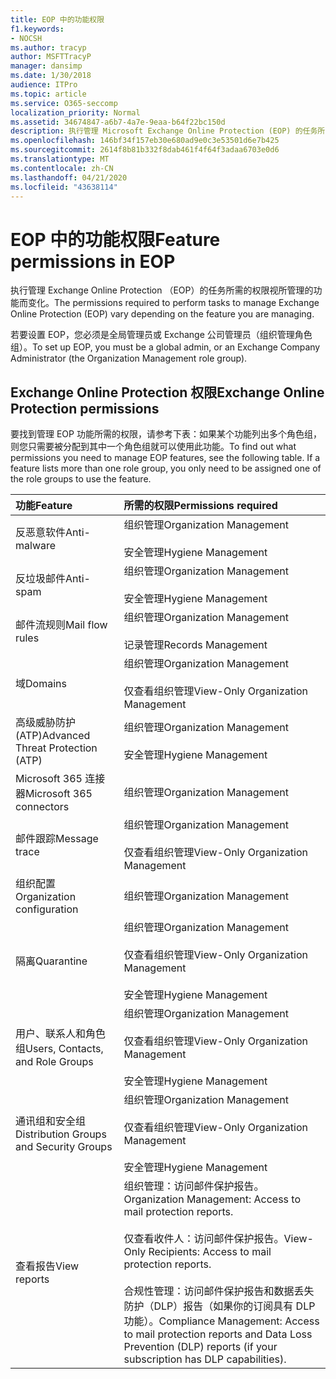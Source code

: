 ```yaml
---
title: EOP 中的功能权限
f1.keywords:
- NOCSH
ms.author: tracyp
author: MSFTTracyP
manager: dansimp
ms.date: 1/30/2018
audience: ITPro
ms.topic: article
ms.service: O365-seccomp
localization_priority: Normal
ms.assetid: 34674847-a6b7-4a7e-9eaa-b64f22bc150d
description: 执行管理 Microsoft Exchange Online Protection (EOP) 的任务所需的权限根据正在管理的功能的不同而不同。
ms.openlocfilehash: 146bf34f157eb30e680ad9e0c3e53501d6e7b425
ms.sourcegitcommit: 2614f8b81b332f8dab461f4f64f3adaa6703e0d6
ms.translationtype: MT
ms.contentlocale: zh-CN
ms.lasthandoff: 04/21/2020
ms.locfileid: "43638114"
---
```

# <a name="feature-permissions-in-eop"></a><span data-ttu-id="c3319-103">EOP 中的功能权限</span><span class="sxs-lookup"><span data-stu-id="c3319-103">Feature permissions in EOP</span></span>

<span data-ttu-id="c3319-104">执行管理 Exchange Online Protection （EOP）的任务所需的权限视所管理的功能而变化。</span><span class="sxs-lookup"><span data-stu-id="c3319-104">The permissions required to perform tasks to manage Exchange Online Protection (EOP) vary depending on the feature you are managing.</span></span>

<span data-ttu-id="c3319-105">若要设置 EOP，您必须是全局管理员或 Exchange 公司管理员（组织管理角色组）。</span><span class="sxs-lookup"><span data-stu-id="c3319-105">To set up EOP, you must be a global admin, or an Exchange Company Administrator (the Organization Management role group).</span></span>

## <a name="exchange-online-protection-permissions"></a><span data-ttu-id="c3319-106">Exchange Online Protection 权限</span><span class="sxs-lookup"><span data-stu-id="c3319-106">Exchange Online Protection permissions</span></span>

<span data-ttu-id="c3319-p101">要找到管理 EOP 功能所需的权限，请参考下表：如果某个功能列出多个角色组，则您只需要被分配到其中一个角色组就可以使用此功能。</span><span class="sxs-lookup"><span data-stu-id="c3319-p101">To find out what permissions you need to manage EOP features, see the following table. If a feature lists more than one role group, you only need to be assigned one of the role groups to use the feature.</span></span>

|<span data-ttu-id="c3319-109">**功能**</span><span class="sxs-lookup"><span data-stu-id="c3319-109">**Feature**</span></span>|<span data-ttu-id="c3319-110">**所需的权限**</span><span class="sxs-lookup"><span data-stu-id="c3319-110">**Permissions required**</span></span>|
|:-----|:-----|
|<span data-ttu-id="c3319-111">反恶意软件</span><span class="sxs-lookup"><span data-stu-id="c3319-111">Anti-malware</span></span>|<span data-ttu-id="c3319-112">组织管理</span><span class="sxs-lookup"><span data-stu-id="c3319-112">Organization Management</span></span> <br/><br/> <span data-ttu-id="c3319-113">安全管理</span><span class="sxs-lookup"><span data-stu-id="c3319-113">Hygiene Management</span></span>|
|<span data-ttu-id="c3319-114">反垃圾邮件</span><span class="sxs-lookup"><span data-stu-id="c3319-114">Anti-spam</span></span>|<span data-ttu-id="c3319-115">组织管理</span><span class="sxs-lookup"><span data-stu-id="c3319-115">Organization Management</span></span> <br/><br/> <span data-ttu-id="c3319-116">安全管理</span><span class="sxs-lookup"><span data-stu-id="c3319-116">Hygiene Management</span></span>|
|<span data-ttu-id="c3319-117">邮件流规则</span><span class="sxs-lookup"><span data-stu-id="c3319-117">Mail flow rules</span></span>|<span data-ttu-id="c3319-118">组织管理</span><span class="sxs-lookup"><span data-stu-id="c3319-118">Organization Management</span></span> <br/><br/> <span data-ttu-id="c3319-119">记录管理</span><span class="sxs-lookup"><span data-stu-id="c3319-119">Records Management</span></span>|
|<span data-ttu-id="c3319-120">域</span><span class="sxs-lookup"><span data-stu-id="c3319-120">Domains</span></span>|<span data-ttu-id="c3319-121">组织管理</span><span class="sxs-lookup"><span data-stu-id="c3319-121">Organization Management</span></span> <br/><br/> <span data-ttu-id="c3319-122">仅查看组织管理</span><span class="sxs-lookup"><span data-stu-id="c3319-122">View-Only Organization Management</span></span>|
|<span data-ttu-id="c3319-123">高级威胁防护 (ATP)</span><span class="sxs-lookup"><span data-stu-id="c3319-123">Advanced Threat Protection (ATP)</span></span>|<span data-ttu-id="c3319-124">组织管理</span><span class="sxs-lookup"><span data-stu-id="c3319-124">Organization Management</span></span> <br/><br/> <span data-ttu-id="c3319-125">安全管理</span><span class="sxs-lookup"><span data-stu-id="c3319-125">Hygiene Management</span></span>|
|<span data-ttu-id="c3319-126">Microsoft 365 连接器</span><span class="sxs-lookup"><span data-stu-id="c3319-126">Microsoft 365 connectors</span></span>|<span data-ttu-id="c3319-127">组织管理</span><span class="sxs-lookup"><span data-stu-id="c3319-127">Organization Management</span></span>|
|<span data-ttu-id="c3319-128">邮件跟踪</span><span class="sxs-lookup"><span data-stu-id="c3319-128">Message trace</span></span>|<span data-ttu-id="c3319-129">组织管理</span><span class="sxs-lookup"><span data-stu-id="c3319-129">Organization Management</span></span> <br/><br/> <span data-ttu-id="c3319-130">仅查看组织管理</span><span class="sxs-lookup"><span data-stu-id="c3319-130">View-Only Organization Management</span></span>|
|<span data-ttu-id="c3319-131">组织配置</span><span class="sxs-lookup"><span data-stu-id="c3319-131">Organization configuration</span></span>|<span data-ttu-id="c3319-132">组织管理</span><span class="sxs-lookup"><span data-stu-id="c3319-132">Organization Management</span></span>|
|<span data-ttu-id="c3319-133">隔离</span><span class="sxs-lookup"><span data-stu-id="c3319-133">Quarantine</span></span>|<span data-ttu-id="c3319-134">组织管理</span><span class="sxs-lookup"><span data-stu-id="c3319-134">Organization Management</span></span> <br/><br/> <span data-ttu-id="c3319-135">仅查看组织管理</span><span class="sxs-lookup"><span data-stu-id="c3319-135">View-Only Organization Management</span></span> <br/><br/> <span data-ttu-id="c3319-136">安全管理</span><span class="sxs-lookup"><span data-stu-id="c3319-136">Hygiene Management</span></span>|
|<span data-ttu-id="c3319-137">用户、联系人和角色组</span><span class="sxs-lookup"><span data-stu-id="c3319-137">Users, Contacts, and Role Groups</span></span>|<span data-ttu-id="c3319-138">组织管理</span><span class="sxs-lookup"><span data-stu-id="c3319-138">Organization Management</span></span> <br/><br/> <span data-ttu-id="c3319-139">仅查看组织管理</span><span class="sxs-lookup"><span data-stu-id="c3319-139">View-Only Organization Management</span></span> <br/><br/> <span data-ttu-id="c3319-140">安全管理</span><span class="sxs-lookup"><span data-stu-id="c3319-140">Hygiene Management</span></span>|
|<span data-ttu-id="c3319-141">通讯组和安全组</span><span class="sxs-lookup"><span data-stu-id="c3319-141">Distribution Groups and Security Groups</span></span>|<span data-ttu-id="c3319-142">组织管理</span><span class="sxs-lookup"><span data-stu-id="c3319-142">Organization Management</span></span> <br/><br/> <span data-ttu-id="c3319-143">仅查看组织管理</span><span class="sxs-lookup"><span data-stu-id="c3319-143">View-Only Organization Management</span></span> <br/><br/> <span data-ttu-id="c3319-144">安全管理</span><span class="sxs-lookup"><span data-stu-id="c3319-144">Hygiene Management</span></span>|
|<span data-ttu-id="c3319-145">查看报告</span><span class="sxs-lookup"><span data-stu-id="c3319-145">View reports</span></span>|<span data-ttu-id="c3319-146">组织管理：访问邮件保护报告。</span><span class="sxs-lookup"><span data-stu-id="c3319-146">Organization Management: Access to mail protection reports.</span></span> <br/><br/> <span data-ttu-id="c3319-147">仅查看收件人：访问邮件保护报告。</span><span class="sxs-lookup"><span data-stu-id="c3319-147">View-Only Recipients: Access to mail protection reports.</span></span>  <br/><br/> <span data-ttu-id="c3319-148">合规性管理：访问邮件保护报告和数据丢失防护（DLP）报告（如果你的订阅具有 DLP 功能）。</span><span class="sxs-lookup"><span data-stu-id="c3319-148">Compliance Management: Access to mail protection reports and Data Loss Prevention (DLP) reports (if your subscription has DLP capabilities).</span></span>|
